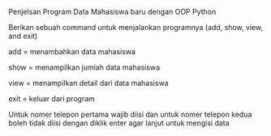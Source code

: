 Penjelsan Program Data Mahasiswa baru dengan OOP Python	

Berikan sebuah command untuk menjalankan programnya (add, show, view, and exit)

add = menambahkan data mahasiswa 

show = menampilkan jumlah data mahasiswa

view = menampilkan detail dari data mahasiswa

exit = keluar dari program

Untuk nomer telepon pertama wajib diisi dan untuk nomer telepon kedua boleh tidak diisi dengan diklik enter agar lanjut untuk mengisi data
